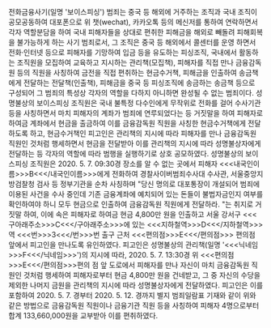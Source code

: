 전화금융사기(일명 '보이스피싱') 범죄는 중국 등 해외에 거주하는 조직과 국내 조직이 공모공동하여 대포폰으로 위 챗(wechat), 카카오톡 등의 메신저를 통하여 연락하면서 각자 역할분담을 하여 국내 피해자들을 상대로 편취한 피해금을 해외로 빼돌려 피해회복을 불가능하게 하는 사기 범죄로서, 그 조직은 중국 등 해외에서 콜센터를 운영 하면서 전화·인터넷 등으로 피해자를 기망하여 입금 등을 유도하는 피싱조직, 국내에서 활동하는 조직원을 모집하여 교육하고 지시하는 관리책(모집책), 피해자를 직접 만나 금융감독원 등의 직원을 사칭하여 금전을 직접 편취하는 현금수거책, 피해금을 인출하여 송금책에게 전달하는 전달책(인출책), 피해금을 중국 등 피싱조직에 송금하는 송금책 등으로 구성되어 그 범죄의 특성상 각자의 역할을 다하지 아니하면 완성될 수 없는 범죄이다.
성명불상의 보이스피싱 조직원은 국내 불특정 다수인에게 무작위로 전화를 걸어 수사기관 등을 사칭하면서 마치 피해자의 계좌가 범죄에 연루되었다는 등 거짓말을 하여 피해자로 하여금 계좌에서 현금을 출금하여 이를 금융감독원 직원을 사칭한 현금수거책에게 전달하도록 하고, 현금수거책인 피고인은 관리책의 지시에 따라 피해자를 만나 금융감독원 직원인 것처럼 행세하면서 현금을 전달받아 이를 관리책의 지시에 따라 성명불상자에게 전달하는 등 각자의 역할에 따라 범행을 실행하기로 상호 공모하였다.
성명불상의 보이스피싱 조직원은 2020. 5. 7. 09:30경 장소를 알 수 없는 곳에서 피해자 <<<내국인이름>>>B<<</내국인이름>>>에게 전화하여 경찰사이버범죄수사대 수사관, 서울중앙지방검찰청 검사 등 정부기관을 순차 사칭하며 "당신 명의로 대포통장이 개설되어 범죄에 이용된 사건을 수사 중인데 기존 금융계좌에 예치되어 있는 돈들이 불법자금인지 여부를 확인하여야 하니 모두 현금으로 인출하여 금융감독원 직원에게 전달하라. "는 취지로 거짓말 하여, 이에 속은 피해자로 하여금 현금 4,800만 원을 인출하고 서울 강서구 <<<구아래주소>>>C<<</구아래주소>>>에 있는 <<<지하철역>>>D<<</지하철역>>>역 <<<번>>>3<<</번>>>번 출구 근처 <<<편의점>>>E<<</편의점>>> 편의점 앞에서 피고인을 만나도록 유인하였다.
피고인은 성명불상의 관리책(일명 '<<<닉네임>>>F<<</닉네임>>>')의 지시에 따라, 2020. 5. 7. 13:30경 위 <<<편의점>>>E<<</편의점>>>편의 점 앞 도로에서 피해자를 만나 자신이 마치 금융감독원 직원인 것처럼 행세하여 피해자로부터 현금 4,800만 원을 건네받고, 그 중 자신의 수당을 제외한 나머지 금원을 관리책의 지시에 따라 성명불상자에게 전달하였다.
피고인은 이를 포함하여 2020. 5. 7. 경부터 2020. 5. 12. 경까지 별지 범죄일람표 기재와 같이 위와 같은 방법으로 금융감독원 직원이나 금융기관 직원 등을 사칭하여 피해자 4명으로부터 합계 133,660,000원을 교부받아 이를 편취하였다.